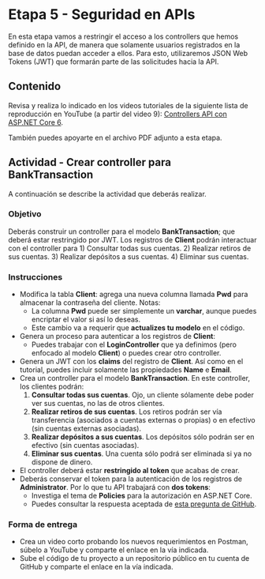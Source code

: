 # Etapa 5 - Seguridad en APIs
En esta etapa vamos a restringir el acceso a los controllers que hemos definido en la API, de manera que solamente usuarios registrados en la base de datos puedan acceder a ellos. Para esto, utilizaremos JSON Web Tokens (JWT) que formarán parte de las solicitudes hacia la API.

## Contenido
Revisa y realiza lo indicado en los videos tutoriales de la siguiente lista de reproducción en YouTube (a partir del video 9): [Controllers API con ASP.NET Core 6](https://tinyurl.com/2pn6tdwt).

También puedes apoyarte en el archivo PDF adjunto a esta etapa.

## Actividad - Crear controller para BankTransaction 
A continuación se describe la actividad que deberás realizar.

### Objetivo
Deberás construir un controller para el modelo **BankTransaction**; que deberá estar restringido por JWT. Los registros de **Client** podrán interactuar con el controller para 1) Consultar todas sus cuentas. 2) Realizar retiros de sus cuentas. 3) Realizar depósitos a sus cuentas. 4) Eliminar sus cuentas.

### Instrucciones
- Modifica la tabla **Client**: agrega una nueva columna llamada **Pwd** para almacenar la contraseña del cliente. Notas:
  - La columna **Pwd** puede ser simplemente un **varchar**, aunque puedes encriptar el valor si así lo deseas.
  - Este cambio va a requerir que **actualizes tu modelo** en el código.
- Genera un proceso para autenticar a los registros de **Client**:
  - Puedes trabajar con el **LoginController** que ya definimos (pero enfocado al modelo **Client**) o puedes crear otro controller.
- Genera un JWT con los **claims** del registro de **Client**. Así como en el tutorial, puedes incluir solamente las propiedades **Name** e **Email**.
- Crea un controller para el modelo **BankTransaction**. En este controller, los clientes podrán:
  1. **Consultar todas sus cuentas**. Ojo, un cliente sólamente debe poder ver sus cuentas, no las de otros clientes.  
  2. **Realizar retiros de sus cuentas**. Los retiros podrán ser vía transferencia (asociados a cuentas externas o propias) o en efectivo (sin cuentas externas asociadas).
  3. **Realizar depósitos a sus cuentas**. Los depósitos sólo podrán ser en efectivo (sin cuentas asociadas).
  4. **Eliminar sus cuentas**. Una cuenta sólo podrá ser eliminada si ya no dispone de dinero.
- El controller deberá estar **restringido al token** que acabas de crear.
- Deberás conservar el token para la autenticación de los registros de **Administrator**. Por lo que tu API trabajará con **dos tokens**:
  - Investiga el tema de **Policies** para la autorización en ASP.NET Core.
  - Puedes consultar la respuesta aceptada de [esta pregunta de GitHub](https://stackoverflow.com/questions/49694383/use-multiple-jwt-bearer-authentication).

### Forma de entrega
- Crea un video corto probando los nuevos requerimientos en Postman, súbelo a YouTube y comparte el enlace en la vía indicada.
- Sube el código de tu proyecto a un repositorio público en tu cuenta de GitHub y comparte el enlace en la vía indicada.
